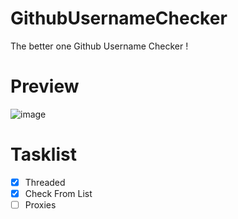 # GithubUsernameChecker

The better one Github Username Checker !

# Preview 

![image](https://user-images.githubusercontent.com/99289712/173243624-43e26b4e-d41e-4e6b-9e72-d1727835bd5a.png)

# Tasklist

- [x] Threaded
- [x] Check From List
- [ ] Proxies
